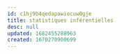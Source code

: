 ```yaml
---
id: c1hj9b4qedapawiocuw0gje
title: statistiques inférentielles
desc: null
updated: 1682455288963
created: 1670270900699
---
```

